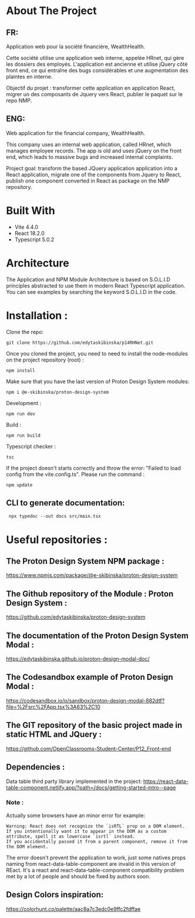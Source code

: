 # About The Project

## FR: 
Application web pour la société financière, WealthHealth. 

Cette société utilise une application web interne, appelée HRnet, qui gère les dossiers des employés. L'application est ancienne et utilise jQuery côté front end, ce qui entraîne des bugs considérables et une augmentation des plaintes en interne. 

Objectif du projet : transformer cette application en application React, migrer un des composants de Jquery vers React, publier le paquet sur le repo NMP.

## ENG: 
Web application for the financial company, WealthHealth.

This company uses an internal web application, called HRnet, which manages employee records. The app is old and uses jQuery on the front end, which leads to massive bugs and increased internal complaints.

Project goal: transform  the based JQuery application application into a React application, migrate one of the components from Jquery to React, publish one component converted in React as package on the NMP repository.

# Built With
- Vite 4.4.0
- React 18.2.0
- Typescript 5.0.2

# Architecture
The Application and NPM Module Architecture is based on S.O.L.I.D principles abstracted to use them in modern React Typescript application.
You can see examples by searching the keyword S.O.L.I.D in the code.

# Installation  : 

Clone the repo:
```
git clone https://github.com/edytaskibinska/p14RHNet.git
```

Once you cloned the project, you need to need to install the node-modules on the project repository (root) : 
```
npm install
```

Make sure that you have the last version of Proton Design System modules:
```
npm i @e-skibinska/proton-design-system
```

Development : 
```
npm run dev
```

Build : 
```
npm run build
```

Typescript checker : 
```
tsc
```

If the project doesn't starts correctly and throw the error: "Failed to load config from the vite.config.ts". Please run the command :
```
npm update
```

## CLI to generate documentation: 
```
 npx typedoc --out docs src/main.tsx
```


# Useful repositories :

## The Proton Design System NPM package :
https://www.npmjs.com/package/@e-skibinska/proton-design-system

## The Github repository of the Module : Proton Design System :
https://github.com/edytaskibinska/proton-design-system

## The documentation of the Proton Design System Modal :
https://edytaskibinska.github.io/proton-design-modal-doc/

## The Codesandbox example of Proton Design Modal :
https://codesandbox.io/p/sandbox/proton-design-modal-882dtf?file=%2Fsrc%2FApp.tsx%3A63%2C10


## The GIT repository of the basic project made in static HTML and JQuery :
https://github.com/OpenClassrooms-Student-Center/P12_Front-end


## Dependencies :
Data table third party library implemented in the project: https://react-data-table-component.netlify.app/?path=/docs/getting-started-intro--page

### Note :
Actually some browsers have an minor error for example: 
```
Warning: React does not recognize the `isRTL` prop on a DOM element. 
If you intentionally want it to appear in the DOM as a custom attribute, spell it as lowercase `isrtl` instead. 
If you accidentally passed it from a parent component, remove it from the DOM element.
```

The error doesn't prevent the application to work, just some natives props naming from react-data-table-component are invalid in this version of REact. It's a react and react-data-table-component compatibility problem met by a lot of people and should be fixed by authors soon. 

## Design Colors inspiration:

https://colorhunt.co/palette/aac8a7c3edc0e9ffc2fdffae
